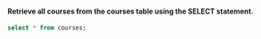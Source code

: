 #### Retrieve all courses from the courses table using the SELECT statement.

```sql
select * from courses;
```